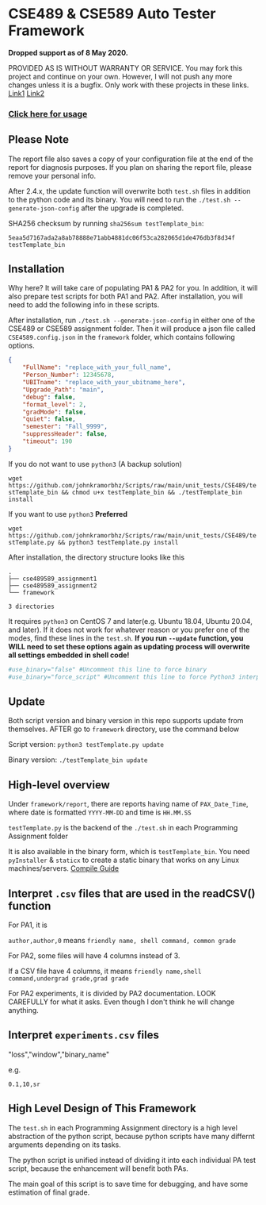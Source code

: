 # CSE489 & CSE589 Auto Tester Framework

**Dropped support as of 8 May 2020.**

PROVIDED AS IS WITHOUT WARRANTY OR SERVICE. You may fork this project and continue on your own. However, I will not push any more changes unless it is a bugfix. Only work with these projects in these links. [Link1](https://docs.google.com/document/u/1/d/135usaNDMnJ5pEDG-UbspZameDPmOH0DmXLrMVrLVJ88/pub) [Link2](https://docs.google.com/document/u/1/d/19I8-TrLNcfaCGX1L-KSx5xFYEoiFAN3F9o_jQlOgsFM/pub)

### [Click here for usage](https://github.com/johnkramorbhz/Scripts/blob/main/unit_tests/CSE489/usage.md)

## Please Note

The report file also saves a copy of your configuration file at the end of the report for diagnosis purposes. If you plan on sharing the report file, please remove your personal info.

After 2.4.x, the update function will overwrite both `test.sh` files in addition to the python code and its binary. You will need to run the `./test.sh --generate-json-config` after the upgrade is completed.

SHA256 checksum by running `sha256sum testTemplate_bin`:

`5eaa5d7167ada2a8ab78888e71abb4881dc06f53ca282065d1de476db3f8d34f  testTemplate_bin`

## Installation

Why here? It will take care of populating PA1 & PA2 for you. In addition, it will also prepare test scripts for both PA1 and PA2. After installation, you will need to add the following info in these scripts.

After installation, run `./test.sh --generate-json-config` in either one of the CSE489 or CSE589 assignment folder. Then it will produce a json file called `CSE4589.config.json` in the `framework` folder, which contains following options.
```json
{
    "FullName": "replace_with_your_full_name",
    "Person_Number": 12345678,
    "UBITname": "replace_with_your_ubitname_here",
    "Upgrade_Path": "main",
    "debug": false,
    "format_level": 2,
    "gradMode": false,
    "quiet": false,
    "semester": "Fall_9999",
    "suppressHeader": false,
    "timeout": 190
}
```

If you do not want to use `python3` (A backup solution)

`wget https://github.com/johnkramorbhz/Scripts/raw/main/unit_tests/CSE489/testTemplate_bin && chmod u+x testTemplate_bin && ./testTemplate_bin install`

If you want to use `python3` **Preferred**

`wget https://github.com/johnkramorbhz/Scripts/raw/main/unit_tests/CSE489/testTemplate.py && python3 testTemplate.py install`

After installation, the directory structure looks like this

```
.
├── cse489589_assignment1
├── cse489589_assignment2
└── framework

3 directories
```

It requires `python3` on CentOS 7 and later(e.g. Ubuntu 18.04, Ubuntu 20.04, and later). If it does not work for whatever reason or you prefer one of the modes, find these lines in the `test.sh`. **If you run `--update` function, you WILL need to set these options again as updating process will overwrite all settings embedded in shell code!**

```bash
#use_binary="false" #Uncomment this line to force binary
#use_binary="force_script" #Uncomment this line to force Python3 interpreter
```

## Update

Both script version and binary version in this repo supports update from themselves. AFTER go to `framework` directory, use the command below

Script version: `python3 testTemplate.py update`

Binary version: `./testTemplate_bin update`

## High-level overview

Under `framework/report`, there are reports having name of `PAX_Date_Time`, where date is formatted `YYYY-MM-DD` and time is `HH.MM.SS`

`testTemplate.py` is the backend of the `./test.sh` in each Programming Assignment folder

It is also available in the binary form, which is `testTemplate_bin`. You need `pyInstaller` & `staticx` to create a static binary that works on any Linux machines/servers. [Compile Guide](https://github.com/johnkramorbhz/Scripts/blob/main/unit_tests/CSE489/usage.md#re-compile-binary)

## Interpret `.csv` files that are used in the readCSV() function

For PA1, it is 

`author,author,0` means `friendly name, shell command, common grade`

For PA2, some files will have 4 columns instead of 3.

If a CSV file have 4 columns, it means `friendly name,shell command,undergrad grade,grad grade`

For PA2 experiments, it is divided by PA2 documentation. LOOK CAREFULLY for what it asks. Even though I don't think he will change anything.

## Interpret `experiments.csv` files

"loss","window","binary_name"

e.g.

`0.1,10,sr`

## High Level Design of This Framework

The `test.sh` in each Programming Assignment directory is a high level abstraction of the python script, because python scripts have many differnt arguments depending on its tasks.

The python script is unified instead of dividing it into each individual PA test script, because the enhancement will benefit both PAs.

The main goal of this script is to save time for debugging, and have some estimation of final grade.
